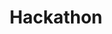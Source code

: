 ---
# This topic lives at
# https://digital.gov/topics/hackathon

# Topic Title
title: "Hackathon"

# description — keep it short and clear
summary: ""

# Weight
weight: 1

# For more information on managing topics,
# see https://github.com/GSA/digitalgov.gov/wiki/topics
---